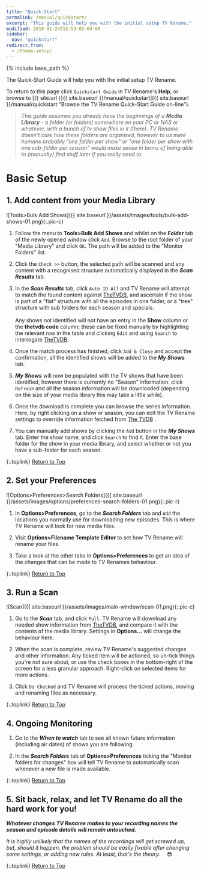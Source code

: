 ```yaml
---
title: "Quick-Start"
permalink: /manual/quickstart/
excerpt: "This guide will help you with the initial setup TV Rename."
modified: 2018-01-24T15:53:02-04:00
sidebar:
  nav: "quickstart"
redirect_from:
  - /theme-setup/
---
```


{% include base_path %}

The Quick-Start Guide will help you with the initial setup TV Rename.

To return to this page click `Quickstart Guide` in TV&nbsp;Rename's **Help**, or browse to [{{ site.url }}{{ site.baseurl }}/manual/quickstart]({{ site.baseurl }}/manual/quickstart "Browse the TV&nbsp;Rename Quick-Start Guide on-line").

> _This guide assumes you already have the beginnings of a **Media Library** - a folder (or folders) somewhere on your PC or NAS or whatever, with a bunch of tv show files in it (them). TV&nbsp;Rename doesn't care how these folders are organised, however to us mere humans probably "one folder per show" or "one folder per show with one sub-folder per season" would make sense in terms of being able to (manually) find stuff later if you really need to._

# Basic Setup

## 1. Add content from your Media Library
![Tools>Bulk Add Shows]({{ site.baseurl }}/assets/images/tools/bulk-add-shows-01.png){:.pic-c}
1. Follow the menu to **Tools>Bulk&nbsp;Add&nbsp;Shows** and whilst on the _**Folder**_ tab of the newly opened window click `Add`. Browse to the root folder of your "Media Library" and click `OK`. The path will be added to the "Monitor Folders" list.

2. Click the `Check >>` button, the selected path will be scanned and any content with a recognised structure automatically displayed in the _**Scan Results**_ tab.

3. In the _**Scan Results**_ tab, click `Auto ID All` and TV&nbsp;Rename will attempt to match the found content against [TheTVDB](http://thetvdb.com "Visit TheTVDB.com"), and ascertain if the show is part of a "flat" structure with all the episodes in one folder, or a "tree" structure with sub folders for each season and specials.<br /><br />
Any shows not identified will not have an entry in the **Show** column or the **thetvdb code** column; these can be fixed manually by highlighting the relevant row in the table and clicking `Edit` and using `Search` to interrogate [TheTVDB](http://thetvdb.com "Visit TheTVDB.com").

4. Once the match process has finished, click `Add & Close` and accept the confirmation, all the identified shows will be added to the _**My Shows**_ tab.

5. _**My Shows**_ will now be populated with the TV shows that have been identified, however there is currently no "Season" information. click `Refresh` and all the season information will be downloaded (depending on the size of your media library this may take a little while).

6. Once the download is complete you can browse the series information. Here, by right clicking on a show or season, you can edit the TV&nbsp;Rename settings to override information fetched from [The&nbsp;TVDB](http://thetvdb.com "Visit TheTVDB.com") .

7. You can manually add shows by clicking the `Add` button in the _**My Shows**_ tab. Enter the show name, and click `Search` to find it.
Enter the base folder for the show in your media library, and select whether or not you have a sub-folder for each season.

{:.toplink}
[Return to Top]()

## 2. Set your Preferences
![Options>Preferences>Search Folders]({{ site.baseurl }}/assets/images/options/preferences-search-folders-01.png){:.pic-r}
1. In **Options>Preferences**, go to the _**Search Folders**_ tab and `Add` the locations you normally use for downloading new episodes. This is where TV&nbsp;Rename will look for new media files.

2. Visit **Options>Filename Template Editor** to set how TV&nbsp;Rename will rename your files.

3. Take a look at the other tabs in **Options>Preferences** to get an idea of the changes that can be made to TV Renames behaviour.

{:.toplink}
[Return to Top]()

## 3. Run a Scan
![Scan]({{ site.baseurl }}/assets/images/main-window/scan-01.png){:.pic-c}
1. Go to the _**Scan**_ tab, and click `Full`. TV&nbsp;Rename will download any needed show information from [TheTVDB](http://thetvdb.com "Visit TheTVDB.com"), and compare it with the contents of the media library. Settings in **Options...** will change the behaviour here.

2. When the scan is complete, review TV&nbsp;Rename's suggested changes and other information. Any ticked item will be actioned, so un-tick things you're not sure about, or use the check boxes in the bottom-right of the screen for a less granular approach. Right-click on selected items for more actions.

3. Click `Do Checked` and TV&nbsp;Rename will process the ticked actions, moving and renaming files as necessary.

{:.toplink}
[Return to Top]()

## 4. Ongoing Monitoring
1. Go to the _**When to watch**_ tab to see all known future information (including air dates) of shows you are following.

2. In the _**Search Folders**_ tab of **Options>Preferences** ticking the "Monitor folders for changes" box will tell TV&nbsp;Rename to automatically scan whenever a new file is made available.

{:.toplink}
[Return to Top]()

## 5. Sit back, relax, and let TV&nbsp;Rename do all the hard work for you!
_**Whatever changes TV&nbsp;Rename makes to your recording names the season and episode details will remain untouched.**_

*It is highly unlikely that the names of the recordings will get screwed up, but, should it happen, the problem should be easily fixable after changing some settings, or adding new rules. At least, that's the theory.*&emsp; :sunglasses:

{:.toplink}
[Return to Top]()